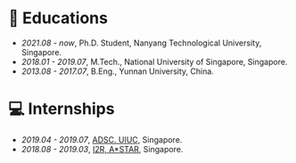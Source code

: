 
# 📖 Educations
- *2021.08 - now*, Ph.D. Student, Nanyang Technological University, Singapore.
- *2018.01 - 2019.07*, M.Tech., National University of Singapore, Singapore.
- *2013.08 - 2017.07*, B.Eng., Yunnan University, China.

# 💻 Internships
- *2019.04 - 2019.07*, [ADSC. UIUC](https://adsc.illinois.edu/), Singapore.
- *2018.08 - 2019.03*, [I2R, A*STAR](https://www.a-star.edu.sg/i2r), Singapore.
